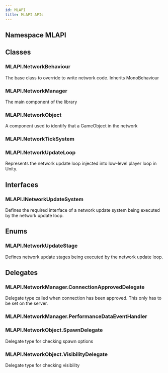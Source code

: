 ```yaml
---  
id: MLAPI  
title: MLAPI APIs
---
```


## Namespace MLAPI

<div class="markdown level0 summary">

</div>

<div class="markdown level0 conceptual">

</div>

<div class="markdown level0 remarks">

</div>

## Classes

### MLAPI.NetworkBehaviour

<div class="section">

The base class to override to write network code. Inherits MonoBehaviour

</div>

### MLAPI.NetworkManager

<div class="section">

The main component of the library

</div>

### MLAPI.NetworkObject

<div class="section">

A component used to identify that a GameObject in the network

</div>

### MLAPI.NetworkTickSystem

<div class="section">

</div>

### MLAPI.NetworkUpdateLoop

<div class="section">

Represents the network update loop injected into low-level player loop
in Unity.

</div>

## Interfaces

### MLAPI.INetworkUpdateSystem

<div class="section">

Defines the required interface of a network update system being executed
by the network update loop.

</div>

## Enums

### MLAPI.NetworkUpdateStage

<div class="section">

Defines network update stages being executed by the network update loop.

</div>

## Delegates

### MLAPI.NetworkManager.ConnectionApprovedDelegate

<div class="section">

Delegate type called when connection has been approved. This only has to
be set on the server.

</div>

### MLAPI.NetworkManager.PerformanceDataEventHandler

<div class="section">

</div>

### MLAPI.NetworkObject.SpawnDelegate

<div class="section">

Delegate type for checking spawn options

</div>

### MLAPI.NetworkObject.VisibilityDelegate

<div class="section">

Delegate type for checking visibility

</div>

